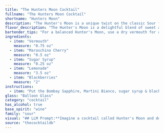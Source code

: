 ```yaml
---
title: "The Hunters Moon Cocktail"
fullname: "The Hunters Moon Cocktail"
shortname: "Hunters Moon"
description: "The Hunter's Moon is a unique twist on the classic Sour family, incorporating the fruitiness of blackberries and a touch of maraschino. Its origins are likely modern, blending elements of classic cocktails with contemporary flavor profiles. "
flavor_description: "The Hunter's Moon is a delightful blend of sweet and tart. The vermouth provides a subtle, herbal backbone, while the maraschino cherry adds a touch of playful sweetness.  Sugar syrup balances the tartness of lemonade, which forms the refreshing base.  The blackberries contribute a delicate fruitiness, creating a complex and enjoyable cocktail that's perfect for a cool autumn evening. "
bartender_tips: "For a balanced Hunter's Moon, use a dry vermouth for a crisp bite. Muddle the blackberries gently to release their flavor without making it too bitter.  Chill your lemonade thoroughly and use a good quality sugar syrup to ensure sweetness without cloying. Garnish with a fresh blackberry and a maraschino cherry for a beautiful presentation. "
ingredients:
  - item: "Vermouth"
    measure: "0.75 oz"
  - item: "Maraschino Cherry"
    measure: "0.5 oz"
  - item: "Sugar Syrup"
    measure: "0.25 oz"
  - item: "Lemonade"
    measure: "3.5 oz"
  - item: "Blackberries"
    measure: "2"
instructions:
  - item: "Put the Bombay Sapphire, Martini Bianco, sugar syrup & blackberries in a cocktail shaker with lots of ice and shake vigorously before pouring into a balloon glass, topping up with lemonade and garnishing with a wedge of orange."
glass: "Balloon Glass"
category: "cocktail"
has_alcohol: true
base_spirit: "wine"
family: "sour"
visual: "## LLM Prompt:**Imagine a cocktail called Hunter's Moon and describe its visual appearance. It's made with:*** **Vermouth:** A dry, herbal, and slightly bitter spirit. * **Maraschino Cherry:**  A bright red, slightly candied cherry.* **Sugar Syrup:** A clear, sweet syrup.* **Lemonade:**  A refreshing, bright yellow citrus drink.* **Blackberries:**  Dark purple, juicy berries.**Consider these factors:*** **Color:** What colors are present in the drink? Is it layered or mixed? * **Clarity:** Is it clear, cloudy, or layered with different textures? * **Texture:** Are there any garnishes or floating ingredients? * **Overall Impression:**  How does the visual appearance evoke the name Hunter's Moon?**Write a detailed description of the Hunter's Moon cocktail's visual appearance.** "
source: "thecocktaildb"
---
```


